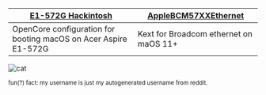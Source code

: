 | [E1-572G Hackintosh](https://github.com/unitedastronomer/E1-572G-Hackintosh) | [AppleBCM57XXEthernet](https://github.com/unitedastronomer/AppleBCM57XXEthernet) |
|-|-|
|OpenCore configuration for booting macOS on Acer Aspire E1-572G|Kext for Broadcom ethernet on maOS 11+|

![cat](https://media.tenor.com/lCKwsD2OW1kAAAAi/happy-cat-happy-happy-cat.gif)

<sup>fun(?) fact: my username is just my autogenerated username from reddit. <br></sup>
